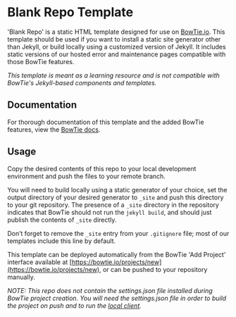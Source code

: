 # Blank Repo Template

'Blank Repo' is a static HTML template designed for use on [BowTie.io](https://bowtie.io). This template should be used if you want to install a static site generator other than Jekyll, or build locally using a customized version of Jekyll. It includes static versions of our hosted error and maintenance pages compatible with those BowTie features.

_This template is meant as a learning resource and is not compatible with BowTie's Jekyll-based components and templates._


## Documentation
For thorough documentation of this template and the added BowTie features, view the [BowTie docs](https://bowtie.io/docs/#projects).

## Usage

Copy the desired contents of this repo to your local development environment and push the files to your remote branch.

You will need to build locally using a static generator of your choice, set the output directory of your desired generator to `_site` and push this directory to your git repository. The presence of a `_site` directory in the repository indicates that BowTie should not run the `jekyll build`, and should just publish the contents of `_site` directly.

Don’t forget to remove the `_site` entry from your `.gitignore` file; most of our templates include this line by default.


This template can be deployed automatically from the BowTie 'Add Project' interface available at [https://bowtie.io/projects/new](https://bowtie.io/projects/new), or can be pushed to your repository manually.  

_NOTE: This repo does not contain the settings.json file installed during BowTie project creation. You will need the settings.json file in order to build the project on push and to run the [local client](https://github.com/bowtie-io/bowtie-io)._
